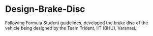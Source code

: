 # Design-Brake-Disc
Following Formula Student guidelines, developed the brake disc of the vehicle being designed by the Team Trident, IIT (BHU), Varanasi.
